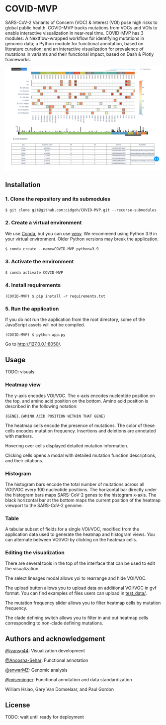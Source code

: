 # COVID-MVP

SARS-CoV-2 Variants of Concern (VOC) & Interest (VOI) pose high risks to global
public health. COVID-MVP tracks mutations from VOCs and VOIs to enable
interactive visualization in near-real time. COVID-MVP has 3 modules: A
Nextflow-wrapped workflow for identifying mutations in genomic data; a Python
module for functional annotation, based on literature curation; and an
interactive visualization for prevalence of mutations in variants and their
functional impact, based on Dash & Plotly frameworks.

![2]

[2]: screenshots/app_interface.png

## Installation

### 1. Clone the repository and its submodules

`$ git clone git@github.com:cidgoh/COVID-MVP.git --recurse-submodules`

### 2. Create a virtual environment

We use [Conda][0], but you can use [venv][1]. We
recommend using Python 3.9 in your virtual environment. Older Python versions
may break the application.

[0]: https://docs.conda.io/en/latest/
[1]: https://docs.python.org/3/library/venv.html

`$ conda create --name=COVID-MVP python=3.9`

### 3. Activate the environment

`$ conda activate COVID-MVP`

### 4. Install requirements

`(COVID-MVP) $ pip install -r requirements.txt`

### 5. Run the application

If you do not run the application from the root directory,
some of the JavaScript assets will not be compiled.

`(COVID-MVP) $ python app.py`

Go to http://127.0.0.1:8050/.

## Usage

TODO: visuals

### Heatmap view

The y-axis encodes VOI/VOC. The x-axis encodes nucleotide position on the top,
and amino acid position on the bottom. Amino acid position is described in the
following notation:

`{GENE}.{AMINO ACID POSITION WITHIN THAT GENE}`

The heatmap cells encode the presence of mutations. The color of these cells
encodes mutation frequency. Insertions and deletions are annotated with markers.

Hovering over cells displayed detailed mutation information.

Clicking cells opens a modal with detailed mutation function descriptions, and
their citations.

### Histogram

The histogram bars encode the total number of mutations across all VOI/VOC every
100 nucleotide positions. The horizontal bar directly under the histogram bars
maps SARS-CoV-2 genes to the histogram x-axis. The black horizontal bar at the
bottom maps the current position of the heatmap viewport to the SARS-CoV-2
genome.

### Table

A tabular subset of fields for a single VOI/VOC, modified from the application
data used to generate the heatmap and histogram views. You can alternate between
VOI/VOI by clicking on the heatmap cells.

### Editing the visualization

There are several tools in the top of the interface that can be used to edit the
visualization.

The select lineages modal allows yoi to rearrange and hide VOI/VOC.

The upload button allows you to upload data on additional VOI/VOC in gvf format.
You can find examples of files users can upload in [test_data/][3].

[3]: test_data/

The mutation frequency slider allows you to filter heatmap cells by mutation
frequency.

The clade defining switch allows you to filter in and out heatmap cells
corresponding to non-clade defining mutations.

## Authors and acknowledgement

[@ivansg44][4]: Visualization development

[@Anoosha-Sehar][5]: Functional annotation

[@anwarMZ][6]: Genomic analysis

[@miseminger][7]: Functional annotation and data standardization

[4]: https://github.com/ivansg44
[5]: https://github.com/Anoosha-Sehar
[6]: https://github.com/anwarMZ
[7]: https://github.com/miseminger

William Hsiao, Gary Van Domselaar, and Paul Gordon

## License

TODO: wait until ready for deployment
